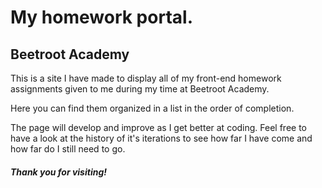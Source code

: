 # My homework portal.
## Beetroot Academy

This is a site I have made to display all of my front-end homework assignments given to me during my time at Beetroot Academy.

Here you can find them organized in a list in the order of completion. 

The page will develop and improve as I get better at coding. Feel free to have a look at the history of it's iterations to see how far I have come and how far do I still need to go.

#### *Thank you for visiting!*
